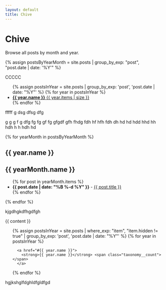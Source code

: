 ```yaml
---
layout: default
title: Chive
---
```


# Chive

Browse all posts by month and year.

{% assign postsByYearMonth = site.posts | group_by_exp: "post", "post.date | date: '%Y'" %}

CCCCC

<ul class="taxonomy-index">
  {% assign postsInYear = site.posts | group_by_exp: 'post', 'post.date | date: "%Y"' %}
  {% for year in postsInYear %}
    <li>
      <a href="#{{ year.name }}">
        <strong>{{ year.name }}</strong> <span class="taxonomy-count">{{ year.items | size }}</span>
      </a>
    </li>
  {% endfor %}
</ul>

fffff
g
dsg
dfsg
dfg

g
g
g
f
g
dfg
fg
fg
gf
fg
gfgdf
gfh
fhdg
fdh
hf
hfh
fdh
dh
hd
hd
hdd
hhd
hh
hdh
h
h
hdh
hd


{% for yearMonth in postsByYearMonth %}
  <h2>{{ year.name }}</h2>

  <h2>{{ yearMonth.name }}</h2>
  <ul>
    {% for post in yearMonth.items %}
      <li><b>{{ post.date | date: "%B %-d %Y" }}</b> - <a href="{{ site.baseurl }}{{ post.url }}">{{ post.title }}</a></li>
    {% endfor %}
  </ul>
{% endfor %}

kjgdhgkdfhgdfgh


{{ content }}

<ul class="taxonomy__index">
  {% assign postsInYear = site.posts | where_exp: "item", "item.hidden != true" | group_by_exp: 'post', 'post.date | date: "%Y"' %}
  {% for year in postsInYear %}
    
      <a href="#{{ year.name }}">
        <strong>{{ year.name }}</strong> <span class="taxonomy__count"></span>
      </a>
    
  {% endfor %}
</ul>

hgjkshglfdghldfgldfgd

